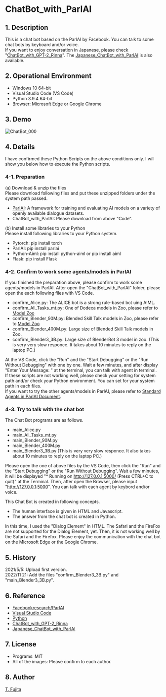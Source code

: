 # ChatBot_with_ParlAI

## 1. Description
This is a chat bot based on the ParlAI by Facebook. You can talk to some chat bots by keyboard and/or voice.  
If you want to enjoy conversation in Japanese, please check "[ChatBot_with_GPT-2_Rinna](https://github.com/To-Fujita/ChatBot_with_GPT-2_Rinna)". The [Japanese_ChatBot_with_ParlAI](https://github.com/To-Fujita/Japanese_ChatBot_with_ParlAI) is also available.

## 2. Operational Environment
- Windows 10 64-bit
- Visual Studio Code (VS Code)
- Python 3.9.4 64-bit
- Browser: Microsoft Edge or Google Chrome

## 3. Demo
![ChatBot_000](https://to-fujita.github.io/Images/ChatBot_000.gif "Images for ChatBot")

## 4. Details
I have confirmed these Python Scripts on the above conditions only. I will show you below how to execute the Python scripts. 
### 4-1. Preparation
(a) Download & unzip the files  
Please download following files and put these unzipped folders under the system path passed.
- [ParlAI](https://github.com/facebookresearch/parlai): A framework for training and evaluating AI models on a variety of openly available dialogue datasets.
- ChatBot_with_ParlAI: Please download from above "Code". 
  
(b) Install some libraries to your Python  
Please install following libraries to your Python system.
- Pytorch: pip install torch
- ParlAI: pip install parlai
- Python-Aiml: pip install python-aiml or pip install aiml
- Flask: pip install Flask

### 4-2. Confirm to work some agents/models in ParlAI
If you finished the preparation above, please confirm to work some agents/models in ParlAI. 
After open the "ChatBot_with_ParlAI" folder, please open the each following files with VS Code.
- confirm_Alice.py: The ALICE bot is a strong rule-based bot uing AIML.
- confirm_All_Tasks_mt.py: One of Dodeca models in Zoo, please refer to [Model Zoo](https://parl.ai/docs/zoo.html)
- confirm_Blender_90M.py: Blended Skill Talk models in Zoo, please refer to [Model Zoo](https://parl.ai/docs/zoo.html)
- confirm_Blender_400M.py: Large size of Blended Skill Talk models in Zoo.
- confirm_Blender3_3B.py: Large size of BlenderBot 3 model in zoo. (This is very very slow responce. It takes about 10 minutes to reply on the laptop PC.)

At the VS Code, click the "Run" and the "Start Debugging" or the "Run Without Debugging" with one by one. 
Wait a few minutes, and after display "Enter Your Message: " at the terminal, you can talk with agent in terminal.  
If these scripts are not working well, please check your setting for system path and/or check your Python environment. You can set for your system path in each files.  
If you want to try the other agents/models in ParlAI, please refer to [Standard Agents in ParlAI Document](https://parl.ai/docs/agents_list.html).  

### 4-3. Try to talk with the chat bot
The Chat Bot programs are as follows. 
- main_Alice.py
- main_All_Tasks_mt.py
- main_Blender_90M.py
- main_Blender_400M.py
- main_Blender3_3B.py (This is very very slow responce. It also takes about 10 minutes to reply on the laptop PC.)

Please open the one of above files by the VS Code, then click the "Run" and the "Start Debugging" or the "Run Without Debugging". 
Wait a few minutes, it will be displayed "* Running on http://127.0.0.1:5000/ (Press CTRL+C to quit)" at the Terminal. 
Then, after open the Browser, please input "http://127.0.0.1:5000". You can talk with each agent by keybord and/or voice.  
  
This Chat Bot is created in following concepts.
- The human interface is given in HTML and Javascript.
- The answer from the chat bot is created in Python.

In this time, I used the "Dialog Element" in HTML. The Safari and the FireFox are not supported for the Dialog Element, yet. Then, it is not working well by the Safari and the Firefox.
Please enjoy the communication with the chat bot on the Microsoft Edge or the Google Chrome.

## 5. History
2021/5/5: Upload first version.  
2022/11 21: Add the files "confirm_Blender3_3B.py" and "main_Blender3_3B.py".  

## 6. Reference
- [Facebookresearch/ParlAI](https://github.com/facebookresearch/parlai)
- [Visual Studio Code](https://azure.microsoft.com/en-us/products/visual-studio-code/)
- [Python](https://www.python.org/)
- [ChatBot_with_GPT-2_Rinna](https://github.com/To-Fujita/ChatBot_with_GPT-2_Rinna)
- [Japanese_ChatBot_with_ParlAI](https://github.com/To-Fujita/Japanese_ChatBot_with_ParlAI)

## 7. License
- Programs: MIT
- All of the images: Please confirm to each author.

## 8. Author
[T. Fujita](https://github.com/To-Fujita)
